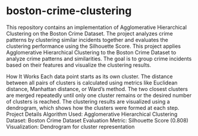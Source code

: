 # boston-crime-clustering
This repository contains an implementation of Agglomerative Hierarchical Clustering on the Boston Crime Dataset. The project analyzes crime patterns by clustering similar incidents together and evaluates the clustering performance using the Silhouette Score.
This project applies Agglomerative Hierarchical Clustering to the Boston Crime Dataset to analyze crime patterns and similarities. The goal is to group crime incidents based on their features and visualize the clustering results.

How It Works
Each data point starts as its own cluster.
The distance between all pairs of clusters is calculated using metrics like Euclidean distance, Manhattan distance, or Ward’s method.
The two closest clusters are merged repeatedly until only one cluster remains or the desired number of clusters is reached.
The clustering results are visualized using a dendrogram, which shows how the clusters were formed at each step.
Project Details
Algorithm Used: Agglomerative Hierarchical Clustering
Dataset: Boston Crime Dataset
Evaluation Metric: Silhouette Score (0.808)
Visualization: Dendrogram for cluster representation
